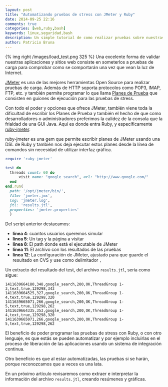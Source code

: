 ```yaml
---
layout: post
title: "Automatizando pruebas de stress con JMeter y Ruby"
date: 2014-09-25 22:16
comments: true
categories: [web,ruby,bash]
keywords: linux,seguridad,bash
description: Un simple tutorial de como realizar pruebas sobre nuestras aplicaciones con JMeter
author: Patricio Bruna
---
```

{% img right /images/load_test.png 325 %}
Una excelente forma de validar nuestras aplicaciones y sitios web consiste en someterlos a pruebas de carga para comprobar como se comportarán una vez que vean la luz de Internet.

[JMeter](http://jmeter.apache.org) es una de las mejores herramientas Open Source para realizar pruebas de carga. Además de HTTP soporta protocolos como POP3, IMAP, FTP, etc. y también permite programar lo que llama [Planes de Prueba](http://jmeter.apache.org/usermanual/build-test-plan.html) que consisten en guíones de ejecución para las pruebas de stress.

Con todo el poder y opciones que ofrece JMeter, también viene toda la dificultad de escribir los Planes de Prueba y también el hecho de que como desarrolladores o administradores preferimos la calidez de la consola que la frialdad de una GUI Java. Aquí es donde entra Ruby, y específicamente [ruby-jmeter](http://jmeter.apache.org).

ruby-jmeter es una gem que permite escribir planes de JMeter usando una DSL de Ruby y también nos deja ejecutar estos planes desde la línea de comandos sin necesidad de utilizar interfaz gráfica.

```ruby
require 'ruby-jmeter'

test do
  threads count: 60 do 
	  visit name: "google_search", url: "http://www.google.com/"
  end
end.run(
  path: '/opt/jmeter/bin/',
  file: 'jmeter.jmx',
  log: 'jmeter.log',
  jtl: 'results.jtl',
  properties: 'jmeter.properties'
  )
```

Del script anterior destacamos:

* **línea 4**: cuantos usuarios queremos simular
* **línea 5**: Un tag y la página a visitar
* **línea 8**: El path donde está el ejecutable de JMeter
* **línea 11**: El archivo con los resultados de las pruebas
* **línea 12**: La configuración de JMeter, ajustado para que guarde el resultado en CVS y use como delimitador ```,```

Un extracto del resultado del test, del archivo ```results.jtl```, sería como sigue:

```
1411639664180,348,google_search,200,OK,ThreadGroup 1-3,text,true,129298,343
1411639664525,327,google_search,200,OK,ThreadGroup 1-4,text,true,129298,320
1411639665071,266,google_search,200,OK,ThreadGroup 1-5,text,true,129298,262
1411639664335,353,google_search,200,OK,ThreadGroup 1-4,text,true,129298,320
1411639665071,266,google_search,200,OK,ThreadGroup 1-5,text,true,129298,262
```

El beneficio de poder programar las pruebas de stress con Ruby, o con otro lenguaje, es que estás se pueden automatizar y por ejemplo incluirlas en el proceso de liberación de las aplicaciones usando un sistema de integración continua.

Otro beneficio es que al estar automatizadas, las pruebas si se harán, porque reconozcamos que a veces es una lata.

En un próximo artículo revisaremos como extraer e interpretar la información del archivo ```results.jtl```, creando resúmenes y gráficas.
